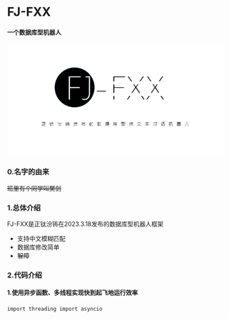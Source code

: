 # FJ-FXX
#### 一个数据库型机器人
![alt FJ-FXX](https://github.com/zhengtfb/FJ-FXX/blob/main/FJ-FXX%E5%AE%A3%E4%BC%A0%E5%9B%BE.png)

### 0.名字的由来
~~班里有个同学叫樊剑~~

### 1.总体介绍
FJ-FXX是正钛汾钸在2023.3.18发布的数据库型机器人框架
- 支持中文模糊匹配
- 数据库修改简单
- ~~智障~~

### 2.代码介绍
#### 1.使用异步函数、多线程实现快到起飞地运行效率
`import threading
import asyncio`
